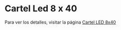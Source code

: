 # Cartel Led 8 x 40

Para ver los detalles, visitar la página <a href="https://jcbryksa.github.io/jcdoc/proyectos/arduino/#!cartel-led-8x40.md" target="_blank">Cartel LED 8x40</a>
